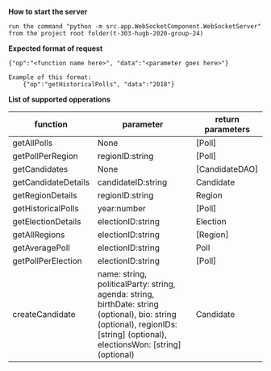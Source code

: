 **How to start the server**

    run the command "python -m src.app.WebSocketComponent.WebSocketServer" from the project root folder(t-303-hugb-2020-group-24)

**Expected format of request**

    {"op":"<function name here>", "data":"<parameter goes here>"}

    Example of this format:
        {"op":"getHistoricalPolls", "data":"2018"}

**List of supported opperations**

| function | parameter | return parameters |
| ------ | ------ | ------ |
| getAllPolls | None | [Poll] |
| getPollPerRegion | regionID:string | [Poll] |
| getCandidates | None | [CandidateDAO] |
|getCandidateDetails | candidateID:string | Candidate |
| getRegionDetails | regionID:string | Region |
| getHistoricalPolls | year:number | [Poll] |
| getElectionDetails | electionID:string | Election |
| getAllRegions | electionID:string | [Region] |
| getAveragePoll | electionID:string | Poll |
| getPollPerElection | electionID:string | [Poll] |
| createCandidate | name: string, politicalParty: string, agenda: string, birthDate: string (optional), bio: string (optional), regionIDs: [string] (optional), electionsWon: [string] (optional) | Candidate |
